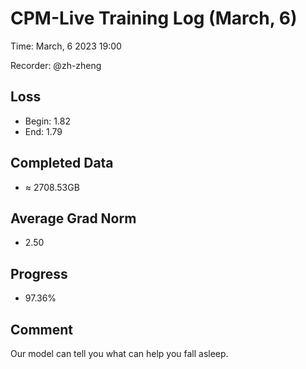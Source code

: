 
# CPM-Live Training Log (March, 6)

Time: March, 6 2023 19:00

Recorder: @zh-zheng

## Loss
- Begin: 1.82
- End: 1.79
	
## Completed Data
- $\approx$ 2708.53GB

## Average Grad Norm
- 2.50

## Progress
- 97.36%

## Comment

Our model can tell you what can help you fall asleep.
